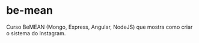 # be-mean
Curso BeMEAN (Mongo, Express, Angular, NodeJS) que mostra como criar o sistema do Instagram.

